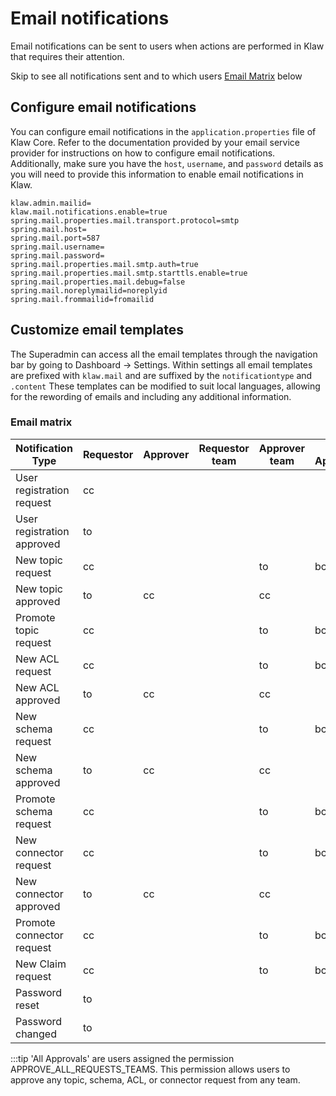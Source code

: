 # Email notifications

Email notifications can be sent to users when actions are performed in
Klaw that requires their attention.

Skip to see all notifications sent and to which users [Email Matrix](#email-matrix) below

## Configure email notifications

You can configure email notifications in the `application.properties`
file of Klaw Core. Refer to the documentation provided by your email
service provider for instructions on how to configure email
notifications. Additionally, make sure you have the `host`, `username`,
and `password` details as you will need to provide this information to
enable email notifications in Klaw.

```{.text caption="Klaw email properties"}
klaw.admin.mailid=
klaw.mail.notifications.enable=true
spring.mail.properties.mail.transport.protocol=smtp
spring.mail.host=
spring.mail.port=587
spring.mail.username=
spring.mail.password=
spring.mail.properties.mail.smtp.auth=true
spring.mail.properties.mail.smtp.starttls.enable=true
spring.mail.properties.mail.debug=false
spring.mail.noreplymailid=noreplyid
spring.mail.frommailid=fromailid
```

## Customize email templates

The Superadmin can access all the email templates through the navigation
bar by going to Dashboard -\> Settings. Within settings all email
templates are prefixed with `klaw.mail` and are suffixed by the
`notificationtype` and `.content` These templates can be modified to suit
local languages, allowing for the rewording of emails and including any
additional information.

### Email matrix

| Notification Type          | Requestor | Approver | Requestor team | Approver team | All Approvals | Admin |
| -------------------------- | --------- | -------- | -------------- | ------------- | ------------- | ----- |
| User registration request  | cc        |          |                |               |               | to    |
| User registration approved | to        |          |                |               |               |       |
| New topic request          | cc        |          |                | to            | bcc           |       |
| New topic approved         | to        | cc       |                | cc            |               |       |
| Promote topic request      | cc        |          |                | to            | bcc           |       |
| New ACL request            | cc        |          |                | to            | bcc           |       |
| New ACL approved           | to        | cc       |                | cc            |               |       |
| New schema request         | cc        |          |                | to            | bcc           |       |
| New schema approved        | to        | cc       |                | cc            |               |       |
| Promote schema request     | cc        |          |                | to            | bcc           |       |
| New connector request      | cc        |          |                | to            | bcc           |       |
| New connector approved     | to        | cc       |                | cc            |               |       |
| Promote connector request  | cc        |          |                | to            | bcc           |       |
| New Claim request          | cc        |          |                | to            | bcc           |       |
| Password reset             | to        |          |                |               |               |       |
| Password changed           | to        |          |                |               |               |       |

:::tip
'All Approvals' are users assigned the permission
APPROVE_ALL_REQUESTS_TEAMS. This permission allows users to approve any
topic, schema, ACL, or connector request from any team.
